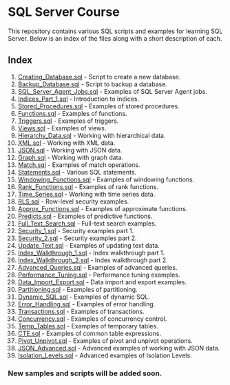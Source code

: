 # SQL Server Course

This repository contains various SQL scripts and examples for learning SQL Server. Below is an index of the files along with a short description of each.

## Index

1. [Creating_Database.sql](01_Creating_Database.sql) - Script to create a new database.
2. [Backup_Database.sql](02_Backup_Database.sql) - Script to backup a database.
3. [SQL_Server_Agent_Jobs.sql](03_SQL_Server_Agent_Jobs.sql) - Examples of SQL Server Agent jobs.
4. [Indices_Part_1.sql](04_Indices_Part_1.sql) - Introduction to indices.
5. [Stored_Procedures.sql](05_Stored_Procedures.sql) - Examples of stored procedures.
6. [Functions.sql](06_Functions.sql) - Examples of functions.
7. [Triggers.sql](07_Triggers.sql) - Examples of triggers.
8. [Views.sql](08_Views.sql) - Examples of views.
9. [Hierarchy_Data.sql](09_Hierarchy_Data.sql) - Working with hierarchical data.
10. [XML.sql](10_XML.sql) - Working with XML data.
11. [JSON.sql](11_JSON.sql) - Working with JSON data.
12. [Graph.sql](12_Graph.sql) - Working with graph data.
13. [Match.sql](13_Match.sql) - Examples of match operations.
14. [Statements.sql](14_Statements.sql) - Various SQL statements.
15. [Windowing_Functions.sql](15_Windowing_Functions.sql) - Examples of windowing functions.
16. [Rank_Functions.sql](16_Rank_Functions.sql) - Examples of rank functions.
17. [Time_Series.sql](17_Time_Series.sql) - Working with time series data.
18. [RLS.sql](18_RLS.sql) - Row-level security examples.
19. [Approx_Functions.sql](19_Approx_Functions.sql) - Examples of approximate functions.
20. [Predicts.sql](20_Predicts.sql) - Examples of predictive functions.
21. [Full_Text_Search.sql](21_Full_Text_Search.sql) - Full-text search examples.
22. [Security_1.sql](22_Security_1.sql) - Security examples part 1.
23. [Security_2.sql](23_Security_2.sql) - Security examples part 2.
24. [Update_Text.sql](24_Update_Text.sql) - Examples of updating text data.
25. [Index_Walkthrough_1.sql](25_Index_Walkthrough_1.sql) - Index walkthrough part 1.
26. [Index_Walkthrough_2.sql](26_Index_Walkthrough_2.sql) - Index walkthrough part 2.
27. [Advanced_Queries.sql](27_Advanced_Queries.sql) - Examples of advanced queries.
28. [Performance_Tuning.sql](28_Performance_Tuning.sql) - Performance tuning examples.
29. [Data_Import_Export.sql](29_Data_Import_Export.sql) - Data import and export examples.
30. [Partitioning.sql](30_Partitioning.sql) - Examples of partitioning.
31. [Dynamic_SQL.sql](31_Dynamic_SQL.sql) - Examples of dynamic SQL.
32. [Error_Handling.sql](32_Error_Handling.sql) - Examples of error handling.
33. [Transactions.sql](33_Transactions.sql) - Examples of transactions.
34. [Concurrency.sql](34_Concurrency.sql) - Examples of concurrency control.
35. [Temp_Tables.sql](35_Temp_Tables.sql) - Examples of temporary tables.
36. [CTE.sql](36_CTE.sql) - Examples of common table expressions.
37. [Pivot_Unpivot.sql](37_Pivot_Unpivot.sql) - Examples of pivot and unpivot operations.
38. [JSON_Advanced.sql](38_JSON_Advanced.sql) - Advanced examples of working with JSON data.
39. [Isolation_Levels.sql](38_Isolation_Levels.sql) - Advanced examples of Isolation Levels.

### New samples and scripts will be added soon.